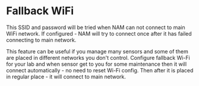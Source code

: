 # Fallback WiFi

This SSID and password will be tried when NAM can not connect to main WiFi network. 
If configured - NAM will try to connect once after it has failed connecting to main network.

This feature can be useful if you manage many sensors and some of them are placed in different
networks you don't control. Configure fallback Wi-Fi for your lab and when sensor get to
you for some maintenance then it will connect automatically - no need to reset Wi-Fi config.
Then after it is placed in regular place - it will connect to main network.
